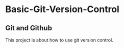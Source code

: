 # Basic-Git-Version-Control

## Git and Github
This project is about how to use git version control.
